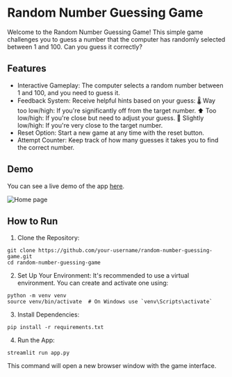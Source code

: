 # Random Number Guessing Game
Welcome to the Random Number Guessing Game! This simple game challenges you to guess a number that the computer has randomly selected between 1 and 100. Can you guess it correctly?

## Features
- Interactive Gameplay: The computer selects a random number between 1 and 100, and you need to guess it.
- Feedback System: Receive helpful hints based on your guess:
  🌡️ Way too low/high: If you're significantly off from the target number.
  ⬆️ Too low/high: If you're close but need to adjust your guess.
  🔼 Slightly low/high: If you're very close to the target number.
- Reset Option: Start a new game at any time with the reset button.
- Attempt Counter: Keep track of how many guesses it takes you to find the correct number.

## Demo
You can see a live demo of the app [here](https://random-guessing-game-njoy.streamlit.app/).

![Home page](https://github.com/user-attachments/assets/eb91d8a8-4874-4139-9583-be1f8707f267)

## How to Run
1. Clone the Repository:
```
git clone https://github.com/your-username/random-number-guessing-game.git
cd random-number-guessing-game
```
2. Set Up Your Environment: It's recommended to use a virtual environment. You can create and activate one using:
```
python -m venv venv
source venv/bin/activate  # On Windows use `venv\Scripts\activate`
```
3. Install Dependencies:
```
pip install -r requirements.txt
```
4. Run the App:
```
streamlit run app.py
```
This command will open a new browser window with the game interface.
